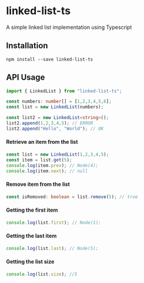 # linked-list-ts
A simple linked list implementation using Typescript

## Installation

```
npm install --save linked-list-ts
```

## API Usage

```typescript
import { LinkedList } from "linked-list-ts";

const numbers: number[] = [1,2,3,4,5,6];
const list = new LinkedList(numbers);
```

```typescript
const list2 = new LinkedList<string>();
list2.append(1,2,3,4,5); // ERROR
list2.append("Hello", "World"); // OK
```

#### Retrieve an item from the list

```typescript
const list = new LinkedList(1,2,3,4,5);
const item = list.get(5);
console.log(item.prev); // Node(4);
console.log(item.next); // null
```

#### Remove item from the list

```typescript
const isRemoved: boolean = list.remove(5); // true
```

#### Getting the first item

```typescript
console.log(list.first); // Node(1);
```

#### Getting the last item

```typescript
console.log(list.last); // Node(5);
```

#### Getting the list size

```typescript
console.log(list.size); //5
```





